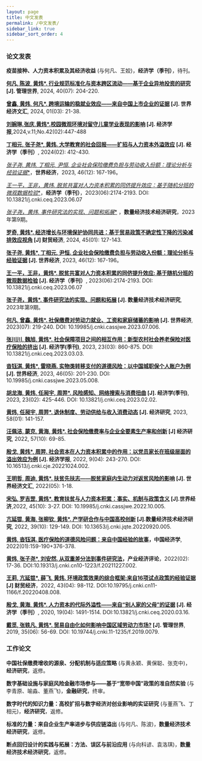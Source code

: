 ```yaml
---
layout: page
title: 中文发表
permalink: /中文发表/
sidebar_link: true
sidebar_sort_order: 4
---
```

 
### 论文发表

**疫苗接种、人力资本积累及其经济收益** (与何凡、王姣)，**经济学（季刊）**，待刊。

**[何凡, 陈波, 黄炜*. 行业规范标准化与资本跨区流动——基于企业异地投资的研究](https://mp.weixin.qq.com/s/wijEAk3H6Hx4g-DZC5aHew) [J]. 管理世界**, 2024, 40(07): 204-220.

**[曾鑫, 黄炜, 何凡*. 跨境运输的稳就业效应——来自中国上市企业的证据](http://sjjjwh.magtech.com.cn/CN/Y2024/V01/I03/21) [J]. 世界经济文汇**, 2024, 01(03): 21-38.

**[刘婉琳,张庆,黄炜*.校园微观环境对留守儿童学业表现的影响](https://tsjj.cbpt.cnki.net/WKG/WebPublication/paperDigest.aspx?paperID=19935584-fbcf-46df-82e5-d5c46c0f5f1a#) [J]. 经济学报**,2024,v.11;No.42(02):447-488

**[丁相元, 张子尧*, 黄炜. 大学教育的社会回报——扩招与人力资本外溢效应](https://nsd.pku.edu.cn/cbw/jjxjk/qkml/535175.htm) [J]. 经济学（季刊）**, 2024(02): 412-430. 

[**张子尧, 黄炜*, 丁相元, 尹恒. 企业社会保险缴费负担与劳动收入份额：理论分析与经验证据**](https://manu30.magtech.com.cn/sjjj/CN/Y2023/V46/I12/167)，**世界经济**，2023, 46(12): 167-196。

[**王一平，王非，黄炜*. 脱贫共富对人力资本积累的同侪提升效应：基于随机分班的微观数据检验**](https://ceq.ccer.pku.edu.cn/qkml/533569.htm)，**经济学（季刊）**，2023(06):2174-2193. DOI: 10.13821/j.cnki.ceq.2023.06.07

[**张子尧，黄炜*. 事件研究法的实现、问题和拓展**](https://kns.cnki.net/kcms2/article/abstract?v=2Wn7gbiy3W9UfcIiZSb2-kee3j5WtBBWtYHsO3CHvqAAL_qolRKZoaLFBGjtnOcyIajME_mCa4_kZk53V9i047M9y_Aahl6bTfYSVp2ZVDqYFIE_RvFxgMD_YzXvhF2FEJE0qNn_sxI=&uniplatform=NZKPT&flag=copy) ，**数量经济技术经济研究**，2023年第9期。

**[罗奇, 黄炜*. 经济增长与环境保护协同共进：基于贸易政策不确定性下降的污染减排效应视角](http://cmjj.ajcass.org/Magazine/Show?ID=90001) [J] 财贸经济**, 2024, 45(01): 127-143.

**[张子尧, 黄炜*, 丁相元, 尹恒. 企业社会保险缴费负担与劳动收入份额：理论分析与经验证据](https://manu30.magtech.com.cn/sjjj/CN/Y2023/V46/I12/167) [J]. 世界经济**, 2023, 46(12): 167-196。

**[王一平，王非，黄炜*. 脱贫共富对人力资本积累的同侪提升效应: 基于随机分班的微观数据检验](https://ceq.ccer.pku.edu.cn/qkml/533569.htm) [J]. 经济学（季刊）**, 2023(06):2174-2193. DOI: 10.13821/j.cnki.ceq.2023.06.07

**[张子尧，黄炜*. 事件研究法的实现、问题和拓展](https://kns.cnki.net/kcms2/article/abstract?v=2Wn7gbiy3W9UfcIiZSb2-kee3j5WtBBWtYHsO3CHvqAAL_qolRKZoaLFBGjtnOcyIajME_mCa4_kZk53V9i047M9y_Aahl6bTfYSVp2ZVDqYFIE_RvFxgMD_YzXvhF2FEJE0qNn_sxI=&uniplatform=NZKPT&flag=copy) [J]. 数量经济技术经济研究**, 2023年第9期。

**[何凡, 曾鑫, 黄炜*. 社保缴费对劳动力就业、工资和家庭储蓄的影响](https://kns.cnki.net/kcms2/article/abstract?v=3uoqIhG8C45S0n9fL2suRadTyEVl2pW9UrhTDCdPD66KV4dpIWh78uWtOOp_uy24-uXlbr83a1LrfVPN3ykkNFiulAZrMDMw&uniplatform=NZKPT&src=copy) [J]. 世界经济**, 2023(07): 219-240. DOI: 10.19985/j.cnki.cassjwe.2023.07.006.

**[张川川, 魏旭, 黄炜*. 社会保障项目之间的相互作用：新型农村社会养老保险对医疗保险的挤出](https://kns.cnki.net/kcms2/article/abstract?v=3uoqIhG8C44YLTlOAiTRKu87-SJxoEJu6LL9TJzd50n7EU_Z-wbXjau52l0MqswamwjXTtR4pl4g1U7VoAh0T_Mdqq6hKURO&uniplatform=NZKPT&src=copy) [J]. 经济学(季刊)**, 2023, 23(03): 860-875. DOI: 10.13821/j.cnki.ceq.2023.03.03.


**[沓钰淇, 黄炜*, 雷晓燕. 实物类转移支付的道德风险：以中国城职保个人账户为例](https://kns.cnki.net/kcms2/article/abstract?v=3uoqIhG8C44YLTlOAiTRKu87-SJxoEJu6LL9TJzd50nl9d-6u-nrqX5usa2xrCb5VDIacA-j6Ot8rpgzS0fBV3lvvOL4kcye&uniplatform=NZKPT&src=copy) [J]. 世界经济**, 2023, 46(05): 201-230. DOI: 10.19985/j.cnki.cassjwe.2023.05.008.


**[胡龙海, 黄炜, 任昶宇, 周羿*. 风险感知、网络搜索与消费扭曲](https://kns.cnki.net/kcms2/article/abstract?v=3uoqIhG8C44YLTlOAiTRKibYlV5Vjs7ioT0BO4yQ4m_mOgeS2ml3UOOcuIGVVes9kDc_ltk-LwlR9maBEUme1ku5Ns94Z_EL&uniplatform=NZKPT&src=copy) [J]. 经济学(季刊)**, 2023, 23(02): 425-446. DOI: 10.13821/j.cnki.ceq.2023.02.02.


**[黄炜, 任昶宇, 周羿*. 退休制度、劳动供给与收入消费动态](https://kns.cnki.net/kcms2/article/abstract?v=3uoqIhG8C44YLTlOAiTRKibYlV5Vjs7ioT0BO4yQ4m_mOgeS2ml3UH49Bw-lXUbWtokU-arDJH7fxnedRN95Ow2rJO3gxqJS&uniplatform=NZKPT&src=copy) [J]. 经济研究**, 2023, 58(01): 141-157.


**[汪佩洁, 蒙克, 黄海, 黄炜*. 社会保险缴费率与企业全要素生产率和创新](https://kns.cnki.net/kcms2/article/abstract?v=3uoqIhG8C44YLTlOAiTRKibYlV5Vjs7ioT0BO4yQ4m_mOgeS2ml3UH49Bw-lXUbWnvNqrKExpLkBiXvcDoatUhsX9X90V6zJ&uniplatform=NZKPT&src=copy) [J] 经济研究**, 2022, 57(10): 69-85. 

**[殷戈, 黄炜*, 周羿. 社会资本在人力资本积累中的作用：以党员家长在班级层面的溢出效应为例](https://kns.cnki.net/kcms2/article/abstract?v=3uoqIhG8C44YLTlOAiTRKibYlV5Vjs7iJTKGjg9uTdeTsOI_ra5_XfH4eCBekfb2RKkVAKnwE7Bp6qzsX11pHBlPRsqkfyQt&uniplatform=NZKPT&src=copy) [J]. 经济学报**, 2022, 9(04): 243-270. DOI: 10.16513/j.cnki.cje.20221024.002.


**[王明哲, 周迪, 黄炜*. 扶贫先扶志——脱贫家庭内生动力对返贫风险的影响](https://kns.cnki.net/kcms2/article/abstract?v=3uoqIhG8C44YLTlOAiTRKibYlV5Vjs7iJTKGjg9uTdeTsOI_ra5_XeQmLF0_xIxAW03rk7SlZxRMZMBKx3l-twWU0VHNiUc1&uniplatform=NZKPT&src=copy) [J]. 世界经济文汇**, 2022(05): 1-18.


**[宋弘, 罗吉罡, 黄炜*. 教育扶贫与人力资本积累：事实、机制与政策含义](https://kns.cnki.net/kcms2/article/abstract?v=3uoqIhG8C44YLTlOAiTRKibYlV5Vjs7iJTKGjg9uTdeTsOI_ra5_XebuR0mk2yJqmzi8zi-XqS_u9uAcym5bYQeqQXOr5srH&uniplatform=NZKPT&src=copy) [J].世界经济**,2022, 45(10): 3-27. DOI: 10.19985/j.cnki.cassjwe.2022.10.005.


**[亢延锟, 黄海, 张柳钦, 黄炜*. 产学研合作与中国高校创新](https://kns.cnki.net/kcms2/article/abstract?v=3uoqIhG8C44YLTlOAiTRKibYlV5Vjs7iJTKGjg9uTdeTsOI_ra5_XbTlpPm3chgMPm2fmus-78lLy4ZMrKKsYxPvJizkGaIt&uniplatform=NZKPT&src=copy) [J].数量经济技术经济研究**, 2022, 39(10): 129-149. DOI: 10.13653/j.cnki.jqte.20220920.005.


**[黄炜, 沓钰淇. 医疗保险的道德风险问题：来自中国经验的故事](https://kns.cnki.net/kcms2/article/abstract?v=3uoqIhG8C44wp2hFvIb_znleNvEqg4RtCv9vPRf2sA-jdv978489j6hLoFZlwBqHSNrwejwD36Mu97saNpuRG_vQPO1Xp0_i&uniplatform=NZKPT&src=copy)，中国经济学**, 2022(01):159-190+376-378.

**[黄炜, 张子尧*, 刘安然. 从双重差分法到事件研究法](https://kns.cnki.net/kcms2/article/abstract?v=3uoqIhG8C44YLTlOAiTRKibYlV5Vjs7iJTKGjg9uTdeTsOI_ra5_Xc4EeitQ1Ezhx5uDCJo8tAYMbRb6xD4tP6ig4bvGRjXM&uniplatform=NZKPT&src=copy)，产业经济评论**，2022(02): 17-36. DOI:10.19313/j.cnki.cn10-1223/f.20211227.002.


**[王莉, 亢延锟*, 薛飞, 黄炜. 环境政策效果的综合框架:来自16项试点政策的经验证据](https://kns.cnki.net/kcms2/article/abstract?v=3uoqIhG8C44YLTlOAiTRKibYlV5Vjs7iJTKGjg9uTdeTsOI_ra5_XXWXVd-XI8dk24m84Mz2caTVdpqIHgn2ZvNbhG6G0LFb&uniplatform=NZKPT&src=copy) [J] 财贸经济**，2022, 43(04): 98-112. DOI:10.19795/j.cnki.cn11-1166/f.20220408.008.

**[殷戈, 黄海, 黄炜*. 人力资本的代际外溢性——来自“别人家的父母”的证据](https://kns.cnki.net/kcms2/article/abstract?v=3uoqIhG8C44YLTlOAiTRKibYlV5Vjs7i8oRR1PAr7RxjuAJk4dHXogPmrkaMGSDnuIt1J-xpdyTkCcKy4-YCaiPZqaB2LuNe&uniplatform=NZKPT&src=copy) [J]. 经济学（季刊）**, 2020, 19(04): 1491-1514. DOI:10.13821/j.cnki.ceq.2020.03.16.

**[戴觅, 张轶凡, 黄炜*. 贸易自由化如何影响中国区域劳动力市场?](https://kns.cnki.net/kcms2/article/abstract?v=3uoqIhG8C44YLTlOAiTRKibYlV5Vjs7iLik5jEcCI09uHa3oBxtWoKD4Gbspm-RRML24jttJ9TdCCfLpy_gz30nHEl8CKi1F&uniplatform=NZKPT&src=copy) [J]. 管理世界**, 2019, 35(06): 56-69. DOI: 10.19744/j.cnki.11-1235/f.2019.0079.


### 工作论文

**中国社保缴费增收的源泉、分配机制与适应策略** (与黄永颖、黄保聪、张克中)，**经济研究**，返修。

**数字基础设施与家庭风险金融市场参与——基于“宽带中国”政策的准自然实验** (与李青原、喻淼、董燕飞)，**金融研究**，终审。

**数字时代的知识力量：高校扩招与数字经济对创业影响的实证研究**  (与董燕飞、丁相元)，**经济研究**，返修。

**标准的力量：来自企业生产率进步与供应链溢出** (与何凡、陈波)，**数量经济技术经济研究**，返修。

**断点回归设计的实践与拓展：方法、误区与前沿应用** (与向科谚、袁洛琪)，**数量经济技术经济研究**，返修。




 
